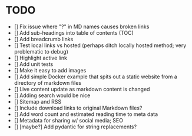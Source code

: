 # TODO

- [] Fix issue where "?" in MD names causes broken links
- [] Add sub-headings into table of contents (TOC)
- [] Add breadcrumb links
- [] Test local links vs hosted (perhaps ditch locally hosted method; very problematic to debug)
- [] Highlight active link
- [] Add unit tests
- [] Make it easy to add images
- [] Add simple Docker example that spits out a static website from a directory of markdown files
- [] Live content update as markdown content is changed
- [] Adding search would be nice
- [] Sitemap and RSS
- [] Include download links to original Markdown files?
- [] Add word count and estimated reading time to meta data
- [] Metadata for sharing w/ social media; SEO
- [] [maybe?] Add pydantic for string replacements?